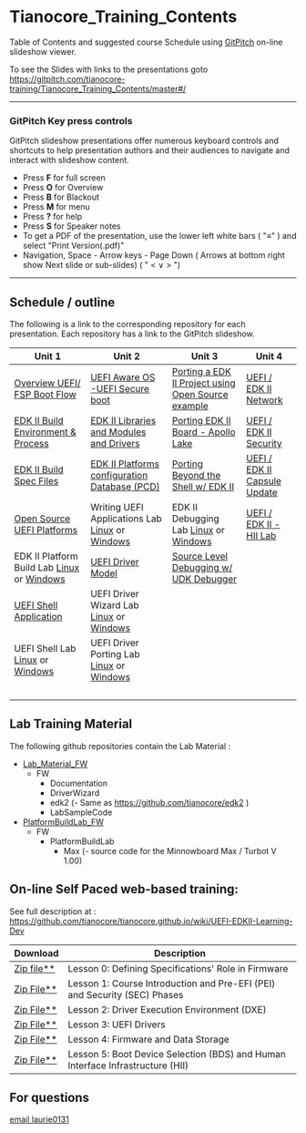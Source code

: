 <!--- @file
  Readme.md for UEFI / EDK II Training Tianocore Contents

  Copyright (c) 2018, Intel Corporation. All rights reserved.<BR>

  Redistribution and use in source (original document form) and 'compiled'
  forms (converted to PDF, epub, HTML and other formats) with or without
  modification, are permitted provided that the following conditions are met:

  1) Redistributions of source code (original document form) must retain the
     above copyright notice, this list of conditions and the following
     disclaimer as the first lines of this file unmodified.

  2) Redistributions in compiled form (transformed to other DTDs, converted to
     PDF, epub, HTML and other formats) must reproduce the above copyright
     notice, this list of conditions and the following disclaimer in the
     documentation and/or other materials provided with the distribution.

  THIS DOCUMENTATION IS PROVIDED BY TIANOCORE PROJECT "AS IS" AND ANY EXPRESS OR
  IMPLIED WARRANTIES, INCLUDING, BUT NOT LIMITED TO, THE IMPLIED WARRANTIES OF
  MERCHANTABILITY AND FITNESS FOR A PARTICULAR PURPOSE ARE DISCLAIMED. IN NO
  EVENT SHALL TIANOCORE PROJECT  BE LIABLE FOR ANY DIRECT, INDIRECT, INCIDENTAL,
  SPECIAL, EXEMPLARY, OR CONSEQUENTIAL DAMAGES (INCLUDING, BUT NOT LIMITED TO,
  PROCUREMENT OF SUBSTITUTE GOODS OR SERVICES; LOSS OF USE, DATA, OR PROFITS;
  OR BUSINESS INTERRUPTION) HOWEVER CAUSED AND ON ANY THEORY OF LIABILITY,
  WHETHER IN CONTRACT, STRICT LIABILITY, OR TORT (INCLUDING NEGLIGENCE OR
  OTHERWISE) ARISING IN ANY WAY OUT OF THE USE OF THIS DOCUMENTATION, EVEN IF
  ADVISED OF THE POSSIBILITY OF SUCH DAMAGE.

-->

# Tianocore_Training_Contents
Table of Contents and suggested course Schedule using [GitPitch]( https://gitpitch.com/docs/) on-line slideshow viewer.
  
To see the Slides with links to the presentations goto https://gitpitch.com/tianocore-training/Tianocore_Training_Contents/master#/

---
### GitPitch Key press controls

GitPitch slideshow presentations offer numerous keyboard controls and shortcuts to help presentation authors and their audiences to navigate and interact with slideshow content.

-  Press **F** for full screen
-  Press **O** for Overview
-  Press **B** for Blackout 
-  Press **M** for menu
-  Press **?** for help
-  Press **S** for Speaker notes
- To get a PDF of the presentation, use the lower left white bars ( "&equiv;" ) and select "Print Version(.pdf)"
- Navigation,  Space - Arrow keys - Page Down ( Arrows at bottom right show Next slide or sub-slides) ( " < &or; > ")

---

## Schedule / outline
The following is a link to the corresponding repository for each presentation.  Each repository has a link to the GitPitch slideshow.

|Unit 1 | Unit 2 | Unit 3 | Unit 4 |
| ----------------- | ------------------ | -------------- | -------------- |
| [Overview UEFI/ FSP Boot Flow ](https://github.com/tianocore-training/UEFI_Boot_Flow_Pres)  | [UEFI Aware OS -UEFI Secure boot](https://github.com/tianocore-training/UEFI_Aware_OS_Pres)| [Porting a  EDK II Project using Open Source example ](https://github.com/tianocore-training/EDK_II_Porting_Projects_Pres)| [UEFI / EDK II Network ](https://github.com/tianocore-training/UEFI_EDK_II_Network_Pres) |
| [EDK II Build Environment & Process](https://github.com/tianocore-training/EDK_II_Build_Process_Pres) | [EDK II Libraries and Modules and Drivers ](https://github.com/tianocore-training/EDK_II_Modules_Libs_Drivers_Pres) | [Porting EDK II Board - Apollo Lake](https://github.com/tianocore-training/EDK_II_Porting_Board_Pres) | [UEFI / EDK II Security ](https://github.com/tianocore-training/UEFI_Platform_Security_Pres)|
| [EDK II Build Spec Files](https://github.com/tianocore-training/EDK_II_Build_Spec_Files_Pres) | [EDK II Platforms configuration Database (PCD)](https://github.com/tianocore-training/Platform_Config_DB_PCD_Pres)| [Porting Beyond the Shell w/ EDK II](https://github.com/tianocore-training/EDK_II_Porting_Beyond_Shell_Pres)| [UEFI / EDK II Capsule Update ](https://github.com/tianocore-training/Capsule_Update_Pres)|
| [Open Source UEFI Platforms](https://github.com/tianocore-training/OpenSource_Platforms_Pres) | Writing UEFI Applications Lab [Linux](https://github.com/tianocore-training/Writing_UEFI_App_Lab) or [Windows ](https://github.com/tianocore-training/Writing_UEFI_App_Win_Lab) | EDK II Debugging Lab [Linux](https://github.com/tianocore-training/EDK_II_Debugging_Pres_Lab) or [Windows ](https://github.com/tianocore-training/EDK_II_Debugging_Pres_Win_Lab) | [UEFI / EDK II - HII Lab ](https://github.com/tianocore-training/UEFI_HII_Overview_Pres_Lab)|
| EDK II Platform Build Lab [Linux](https://github.com/tianocore-training/Platform_Build_Lab) or [Windows](https://github.com/tianocore-training/Platform_Build_Win_Lab) | [UEFI Driver Model  ](https://github.com/tianocore-training/UEFI_Driver_Pres) | [Source Level Debugging w/ UDK Debugger](https://github.com/tianocore-training/EDK_II_UDK_Debugger_Pres)| &nbsp; |
| [UEFI Shell Application](https://github.com/tianocore-training/UEFI_Shell_App_Pres) | UEFI Driver Wizard Lab [Linux](https://github.com/tianocore-training/UEFI_Driver_Wizard_Lab) or [Windows](https://github.com/tianocore-training/UEFI_Driver_Wizard_Win_Lab) | &nbsp; |&nbsp; |
| UEFI Shell Lab [Linux](https://github.com/tianocore-training/UEFI_Shell_Lab) or [Windows](https://github.com/tianocore-training/UEFI_Shell_Win_Lab)| UEFI Driver Porting Lab  [Linux](https://github.com/tianocore-training/UEFI_Driver_Porting_Lab) or [Windows](https://github.com/tianocore-training/UEFI_Driver_Porting_Win_Lab) | &nbsp; |&nbsp; |
|  &nbsp;  | &nbsp;  | &nbsp; |&nbsp; |




## Lab Training Material
The following github repositories contain the Lab Material :  

- [Lab_Material_FW]( https://github.com/tianocore-training/Lab_Material_FW)
  - FW
     - Documentation
     - DriverWizard
     - edk2 (- Same as https://github.com/tianocore/edk2 )
     - LabSampleCode
- [PlatformBuildLab_FW](https://github.com/tianocore-training/PlatformBuildLab_FW)
  - FW
    - PlatformBuildLab
      - Max (- source code for the Minnowboard Max / Turbot V 1.00)

	  
	  
	  
## On-line Self Paced web-based training:
See full description at : https://github.com/tianocore/tianocore.github.io/wiki/UEFI-EDKII-Learning-Dev 

|Download |	Description|
| ----------------- | ------------------ |
|[Zip file** ](https://github.com/tianocore-training/Lesson-0/archive/master.zip) | Lesson 0: Defining Specifications' Role in Firmware |
|[Zip File** ](https://github.com/tianocore-training/Lesson-1/archive/master.zip) | Lesson 1: Course Introduction and Pre-EFI (PEI) and Security (SEC) Phases |
|[Zip File**](https://github.com/tianocore-training/Lesson-2/archive/master.zip) | Lesson 2: Driver Execution Environment (DXE) |
|[Zip File**](https://github.com/tianocore-training/Lesson-3/archive/master.zip) | Lesson 3: UEFI Drivers |
|[Zip File**](https://github.com/tianocore-training/Lesson-4/archive/master.zip) |Lesson 4: Firmware and Data Storage|
|[Zip File**](https://github.com/tianocore-training/Lesson-5/archive/master.zip) |Lesson 5: Boot Device Selection (BDS) and Human Interface Infrastructure (HII)|


## For questions 
[email laurie0131](mailto:laurie.jarlstrom@intel.com)
